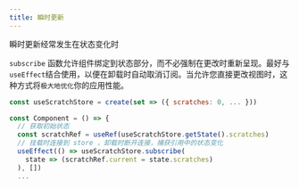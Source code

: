```yaml
---
title: 瞬时更新
---
```


瞬时更新经常发生在状态变化时

`subscribe` 函数允许组件绑定到状态部分，而不必强制在更改时重新呈现。最好与`useEffect`结合使用，以便在卸载时自动取消订阅。当允许您直接更改视图时，这种方式将`极大地优化`你的应用性能。

```js
const useScratchStore = create(set => ({ scratches: 0, ... }))

const Component = () => {
  // 获取初始状态
  const scratchRef = useRef(useScratchStore.getState().scratches)
  // 挂载时连接到 store ，卸载时断开连接，捕获引用中的状态变化
  useEffect(() => useScratchStore.subscribe(
    state => (scratchRef.current = state.scratches)
  ), [])
  ...
```
